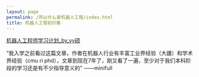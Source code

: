 ```yaml
---
layout: page
permalink: /所以什么是机器人工程/index.html
title: 机器人工程初印象
---
```



<a href="https://zhuanlan.zhihu.com/p/22266788">机器人工程师学习计划_by_yy硕</a>


“我入学之前看过这篇文章，作者在机器人行业有丰富工业界经验（大疆）和学术界经验（cmu ri phd），文章到现在7年了，刚又看了一遍，至少对于我们本科阶段的学习还是有不少指导意义的"
                                                                                                                                                ——minifull